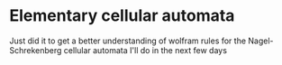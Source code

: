 # Elementary cellular automata

Just did it to get a better understanding of wolfram rules for the Nagel-Schrekenberg cellular automata I'll do in the next few days